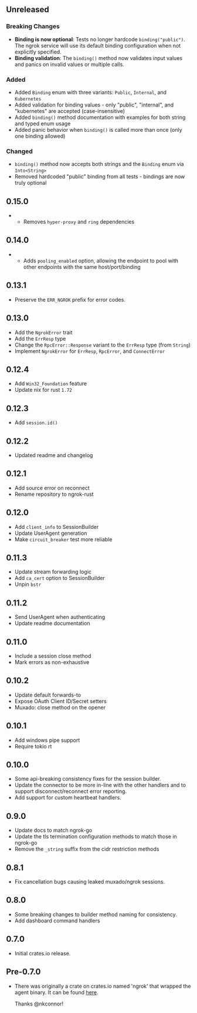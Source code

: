 ## Unreleased

### Breaking Changes
- **Binding is now optional**: Tests no longer hardcode `binding("public")`. The ngrok service will use its default binding configuration when not explicitly specified.
- **Binding validation**: The `binding()` method now validates input values and panics on invalid values or multiple calls.

### Added
- Added `Binding` enum with three variants: `Public`, `Internal`, and `Kubernetes`
- Added validation for binding values - only "public", "internal", and "kubernetes" are accepted (case-insensitive)
- Added `binding()` method documentation with examples for both string and typed enum usage
- Added panic behavior when `binding()` is called more than once (only one binding allowed)

### Changed
- `binding()` method now accepts both strings and the `Binding` enum via `Into<String>`
- Removed hardcoded "public" binding from all tests - bindings are now truly optional

## 0.15.0
- - Removes `hyper-proxy` and `ring` dependencies 

## 0.14.0
- - Adds `pooling_enabled` option, allowing the endpoint to pool with other endpoints with the same host/port/binding

## 0.13.1

- Preserve the `ERR_NGROK` prefix for error codes.

## 0.13.0

- Add the `NgrokError` trait
- Add the `ErrResp` type
- Change the `RpcError::Response` variant to the `ErrResp` type (from `String`)
- Implement `NgrokError` for `ErrResp`, `RpcError`, and `ConnectError`

## 0.12.4

- Add `Win32_Foundation` feature
- Update nix for rust `1.72`

## 0.12.3

- Add `session.id()`

## 0.12.2

- Updated readme and changelog

## 0.12.1

- Add source error on reconnect
- Rename repository to ngrok-rust

## 0.12.0

- Add `client_info` to SessionBuilder
- Update UserAgent generation
- Make `circuit_breaker` test more reliable

## 0.11.3

- Update stream forwarding logic
- Add `ca_cert` option to SessionBuilder
- Unpin `bstr`

## 0.11.2

- Send UserAgent when authenticating
- Update readme documentation

## 0.11.0

- Include a session close method
- Mark errors as non-exhaustive

## 0.10.2

- Update default forwards-to
- Expose OAuth Client ID/Secret setters
- Muxado: close method on the opener

## 0.10.1

- Add windows pipe support
- Require tokio rt

## 0.10.0

- Some api-breaking consistency fixes for the session builder.
- Update the connector to be more in-line with the other handlers and to support
  disconnect/reconnect error reporting.
- Add support for custom heartbeat handlers.

## 0.9.0

- Update docs to match ngrok-go
- Update the tls termination configuration methods to match those in ngrok-go
- Remove the `_string` suffix from the cidr restriction methods

## 0.8.1

- Fix cancellation bugs causing leaked muxado/ngrok sessions.

## 0.8.0

- Some breaking changes to builder method naming for consistency.
- Add dashboard command handlers

## 0.7.0

- Initial crates.io release.

## Pre-0.7.0

- There was originally a crate on crates.io named 'ngrok' that wrapped the agent
  binary. It can be found [here](https://github.com/nkconnor/ngrok).

  Thanks @nkconnor!
